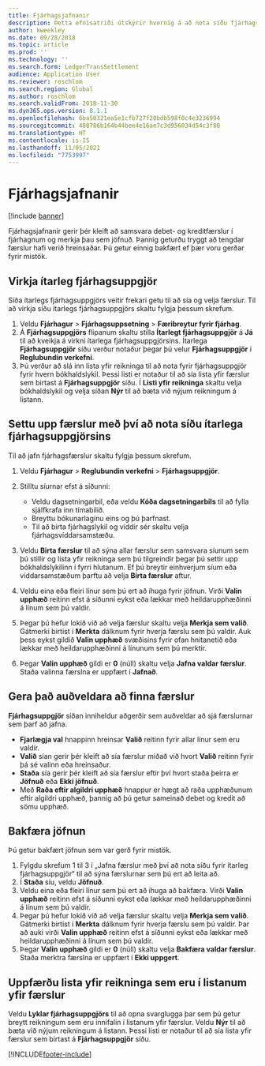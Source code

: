 ```yaml
---
title: Fjárhagsjafnanir
description: Þetta efnisatriði útskýrir hvernig á að nota síðu fjárhagsjafnana til að jafna fjárhagsfærslur og bakfærslur.
author: kweekley
ms.date: 09/28/2018
ms.topic: article
ms.prod: ''
ms.technology: ''
ms.search.form: LedgerTransSettlement
audience: Application User
ms.reviewer: roschlom
ms.search.region: Global
ms.author: roschlom
ms.search.validFrom: 2018-11-30
ms.dyn365.ops.version: 8.1.1
ms.openlocfilehash: 6ba50321ea5e1cfb727f20bdb598f0c4e3236994
ms.sourcegitcommit: 408786b164b44bee4e16ae7c3d956034d54c3f80
ms.translationtype: HT
ms.contentlocale: is-IS
ms.lasthandoff: 11/05/2021
ms.locfileid: "7753997"
---
```

# <a name="ledger-settlements"></a>Fjárhagsjafnanir

[!include [banner](../includes/banner.md)]

Fjárhagsjafnanir gerir þér kleift að samsvara debet- og kreditfærslur í fjárhagnum og merkja þau sem jöfnuð. Þannig geturðu tryggt að tengdar færslur hafi verið hreinsaðar. Þú getur einnig bakfært ef þær voru gerðar fyrir mistök.

## <a name="enable-advanced-ledger-settlements"></a>Virkja ítarleg fjárhagsuppgjör

Síða ítarlegs fjárhagsuppgjörs veitir frekari getu til að sía og velja færslur. Til að virkja síðu ítarlegs fjárhagsuppgjörs skaltu fylgja þessum skrefum.

1. Veldu **Fjárhagur** \> **Fjárhagsuppsetning** \> **Færibreytur fyrir fjárhag**. 
2. Á **Fjárhagsuppgjörs** flipanum skaltu stilla **Ítarlegt fjárhagsuppgjör** á **Já** til að kveikja á virkni ítarlega fjárhagsuppgjörsins. Ítarlega **Fjárhagsuppgjör** síðu verður notaður þegar þú velur **Fjárhagsuppgjör** í **Reglubundin verkefni**. 
3. Þú verður að slá inn lista yfir reikninga til að nota fyrir fjárhagsuppgjör fyrir hvern bókhaldslykil. Þessi listi er notaður til að sía lista yfir færslur sem birtast á **Fjárhagsuppgjör** síðu. Í **Listi yfir reikninga** skaltu velja bókhaldslykil og velja síðan **Nýr** til að bæta við nýjum reikningum á listann.

## <a name="settle-transactions-by-using-the-advanced-ledger-settlements-page"></a>Settu upp færslur með því að nota síðu ítarlega fjárhagsuppgjörsins

Til að jafn fjárhagsfærslur skaltu fylgja þessum skrefum.

1. Veldu **Fjárhagur** \> **Reglubundin verkefni** \> **Fjárhagsuppgjör**.
2. Stilltu síurnar efst á síðunni:

    - Veldu dagsetningarbil, eða veldu **Kóða dagsetningarbils** til að fylla sjálfkrafa inn tímabilið.
    - Breyttu bókunarlaginu eins og þú þarfnast.
    - Til að birta fjárhagslykil og víddir sér skaltu velja fjárhagsvíddarsamstæðu.

3. Veldu **Birta færslur** til að sýna allar færslur sem samsvara síunum sem þú stillir og lista yfir reikninga sem þú tilgreindir þegar þú settir upp bókhaldslykilinn í fyrri hlutanum. Ef þú breytir einhverjum síum eða víddarsamstæðum þarftu að velja **Birta færslur** aftur.
4. Veldu eina eða fleiri línur sem þú ert að íhuga fyrir jöfnun. Virði **Valin upphæð** reitinn efst á síðunni eykst eða lækkar með heildarupphæðinni á línum sem þú valdir.
5. Þegar þú hefur lokið við að velja færslur skaltu velja **Merkja sem valið**. Gátmerki birtist í **Merkta** dálknum fyrir hverja færslu sem þú valdir. Auk þess eykst gildið **Valin upphæð** svæðisins fyrir ofan hnitanetið eða lækkar með heildarupphæðinni á línunum sem þú merktir.
6. Þegar **Valin upphæð** gildi er **0** (núll) skaltu velja **Jafna valdar færslur**. Staða valinna færslna er uppfært í **Jafnað**.

## <a name="make-transactions-easier-to-find"></a>Gera það auðveldara að finna færslur

**Fjárhagsuppgjör** síðan inniheldur aðgerðir sem auðveldar að sjá færslurnar sem þarf að jafna.

- **Fjarlægja val** hnappinn hreinsar **Valið** reitinn fyrir allar línur sem eru valdir.
- **Valið** sían gerir þér kleift að sía færslur miðað við hvort **Valið** reitinn fyrir þá sé valinn eða hreinsaður.
- **Staða** sía gerir þér kleift að sía færslur eftir því hvort staða þeirra er **Jöfnuð** eða **Ekki jöfnuð**.
- Með **Raða eftir algildri upphæð** hnappur er hægt að raða upphæðunum eftir algildri upphæð, þannig að þú getur sameinað debet og kredit að sömu upphæð.

## <a name="reverse-a-settlement"></a>Bakfæra jöfnun

Þú getur bakfært jöfnun sem var gerð fyrir mistök.

1. Fylgdu skrefum 1 til 3 í „Jafna færslur með því að nota síðu fyrir ítarleg fjárhagsuppgjör“ til að sýna færslurnar sem þú ert að leita að.
2. Í **Staða** síu, veldu **Jöfnuð**.
3. Veldu eina eða fleiri línur sem þú ert að íhuga að bakfæra. Virði **Valin upphæð** reitinn efst á síðunni eykst eða lækkar með heildarupphæðinni á línum sem þú valdir.
4. Þegar þú hefur lokið við að velja færslur skaltu velja **Merkja sem valið**. Gátmerki birtist í **Merkta** dálknum fyrir hverja færslu sem þú valdir. Þar að auki virði **Valin upphæð** reitinn efst á síðunni eykst eða lækkar með heildarupphæðinni á línum sem þú valdir.
5. Þegar **Valin upphæð** gildi er **0** (núll) skaltu velja **Bakfæra valdar færslur**. Staða merktra færslna er uppfært í **Ekki uppgert**.

## <a name="update-the-list-of-accounts-that-are-included-in-the-list-of-transactions"></a>Uppfærðu lista yfir reikninga sem eru í listanum yfir færslur

Veldu **Lyklar fjárhagsuppgjörs** til að opna svarglugga þar sem þú getur breytt reikningum sem eru innifalin í listanum yfir færslur. Veldu **Nýr** til að bæta við nýjum reikningum á listann. Þessi listi er notaður til að sía lista yfir færslur sem birtast á **Fjárhagsuppgjör** síðu.


[!INCLUDE[footer-include](../../includes/footer-banner.md)]
